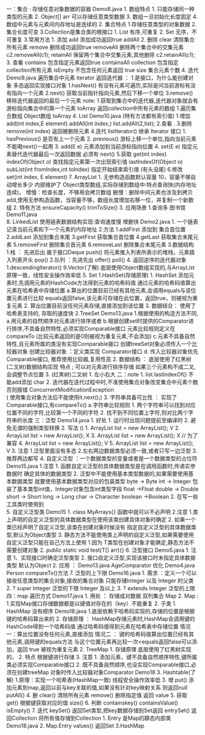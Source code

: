 一：集合 : 存储任意对象数据的容器 Demo8.java
    1. 数组特点
        1. 只能存储同一种类型的元素
        2. Object[] arr 可以存储任意类型数据
        3. 数组一旦初始化长度固定
        4. 数组中元素与元素间内存地址是连续的
    2. 集合特点
        1.存储任意类型的对象数据
        2.集合长度可变
        3.Collection是集合类的根接口
            1. List 有序,可重复
            2. Set  无序，不可重复
    3.常用方法
        1. 添加
            add  添加成功返回true
            addAll
        2. 删除
            clear  清除集合所有元素
            remove  删除成功返回true
            removeAll 删除两个集合中的交集元素 c2.removeAll(c1);
            retainAll 保留两个集合中交集元素,其他删除 c2.retainAll(c1);
        3. 查看
            contains  包含指定元素返回true
            containsAll  collection 包含指定collection所有元素
            isEmpty      不包含任何元素返回 true
            size        集合元素个数
        4. 迭代  Demo9.java   遍历集合中元素
            iterator 返回迭代器 ： 1.是接口，为什么能创建对象  多态返回实现接口对象
                1.hasNext()  有没有元素可遍历,实际是问当前游标有没有指向一个元素
                2.next()    获取当前指针指向元素,然后下移一个单位
                3.remove()   移除迭代器返回的最后一个元素
            note:
                1.获取到集合中的迭代器,迭代器对象就会有游标指向集合中的第一个元素
            toArray  返回collection中所有元素的数组
                1.遍历集合数组 Object数组  toArray
    4. List   Demo10.java  (特有方法都有索引值)
        1.增加
            add(int index,E element)
            addAll(int index,)      list.addAll(2,list);
        2.查看
            .
        3.删除 
            remove(int index)  返回被删除元素
        4.迭代
            listIterator()  继承 Iterator 接口
                1. hasPrevious()   是否有上一个元素
                2. previous()     游标上移一个单位,指向当前元素 不能喝next()一起用
                3. add(E e)       元素添加到当前游标指向位置
                4. set(E e)       指定元素替代迭代器最后一次返回数据  必须有 next()
        5.获取
            get(int index)
            indexOf(Object o)   查找指定元素第一次出现索引值
            lastIndexOf(Object o)
            subList(int fromIndex,int toIndex) 指定开始结束索引值 (有头没尾)
        6.修改
            set(int index, E element)
        7. ArrayList
            1. 无参构造函数默认容量 10，容量不够自动增长多少
                内部维护了 Object类型数组,实际存储到数组中:特点查询快(内存地址连续)，
                增慢：检查长度，不够用会拷贝数组
                删慢：删除中间元素也涉及到拷贝
                add,使用无参构造函数，当容量不够，数组长度增加右移一位，并复制一个新数组
            2. 特有方法
                ensureCapacity()
                trimToSize()
            3. 应用场景
                1.查询多   图书馆  Demo11.java   
        8. LinkedList  使用链表数据结构实现:查询速度慢 增删快  Demo2.java
            1. 一个链表记录当前元素和下一个元素的内存地址
            2.方法
                1.addFirst  添加到 集合首位置
                2.addLast   添加到集合末尾
                3.getFirst  获取集合首位置
                4.getLast   获取集合末尾元素
                5.removeFirst  删除集合首元素
                6.removeLast    删除集合末尾元素
            3.数据结构
                1.栈 ： 先进后出  属于接口Deque
                    push() 将元素推入列表所表示的堆栈，元素插入列表开头
                    pop()
                2.队列 ：先进先出
                    offer()
                    poll()
            4. 返回逆序的迭代器对象
                1.descendingIterator()
        9.Vector(了解)
            底层使用Object数组实现的,与ArrayList原理一致，线性安全操作效率低
    5. Set
        1.HashSet(存储原理)
            1. HashSet 添加元素时,先调用元素的HashCode方法得到元素的哈希码值
                通过元素的哈希码值算出元素在哈希表中存储位置
               a.算出的位置目前已经有其他元素,会调用equals与该位置元素进行比较 
               equals返回false,该元素可存储在此位置，返回true，则被视为重复元素
            2. 算出位置目前没任何元素存储,直接添加到该位置
            3. 数据结合：
                使用了哈希表支持的, 存取的速度快
        2.TreeSet  Demo13.java
            1.根据使用的构造方法不同,
                a.用元素的自然顺序对元素进行排序或者
                b.根据创建set时提供的Comparator进行排序,不具备自然特性,必须实现Comparable接口
                  元素比较规则定义在compareTo (比较元素返回的是0则被视为重复元素,不会添加)
                c.元素不具备自然特性,且元素所属的类没有实现Comparable接口
                    创建treeSet对象必须传入一个比较器对象 
                    创建比较器对象 ：定义类实现 Comparator接口
                d. 传入比较器对象优先Comparable接口,
                    推荐使用比较器,复用性高
            2. 数据结构 ： 底层使用了红黑树(二叉树)数据结构实现
                特点 ; 可以对元素进行排序存储
                如果三个元素构不成二叉,会调整节点位置
            3. (红黑树)二叉树
                1. 左小右大
二：note
    1. list.lastIndexOf()   不能add添加 char
    2. 迭代器在迭代过程中时,不准使用集合对象改变集合中元素个数
        否则报错 ConcurrentModificationException  
        ( 使用集合对象方法后不能使用it.next();)
    3. 字符串具备可比性 ： 实现了Comparable接口,有compareTo()
        a.字符串比较规则
            1. 两个字符串可以找到对应位置不同的字符,比较第一个不同的字符
            2. 找不到不同位置上字符,则对比两个字符串的长度
三：泛型  Demo14.java
    1. 好处
        1. 运行时出现问题提前至编译时
        2. 避免无谓的强制类型转换
    2. 写法 ()
        1. ArrayList<String> list = new ArrayList<String>(); V
        2. ArrayList<Object> list = new ArrayList<String>(); X
        3. ArrayList<String> list = new ArrayList<Object>(); X
        // 为了兼容
        4. ArrayList list = new ArrayList<String>();         V
        5. ArrayList<String> list = new ArrayList();         V
    3. 注意
        1.泛型里面没有多态
        2.左右两边数据类型必须一致,或者只写一边泛型
        3.推荐两边都写
    4. 自定义泛型 ：一个数据类型的变量或者是一个数据类型的占位符  Demo15.java
        1.注意
            1. 函数自定义泛型的具体数据类型是在调用函数时,传递实参数据时
                确定具体的数据类型
            2. 泛型中不能使用基本类型数据的,如果需要使用基本数据类型
                就要使用基本数据类型对应的包装类型
                byte -> Byte
                int  -> Integer 包装了基本类型int值，Integer对象包含int类型字段
                float ->Float
                double -> Double
                short -> Short
                long -> Long
                char -> Character
                boolean ->Boolean
         2. 在写一些工具类时使用到    
    5. 自定义泛型类    Demo15
        1. class MyArrays<T>{} 函数中就可以不必声明
        2.注意
            1.类上声明的自定义泛型的具体数据类型在使用该类创建具体对象时确定
            2. 如果一个类已经声明了自定义泛型,该类在创建对象时候没有
            指定自定义泛型的具体数据类型,默认为Object类型
            3. 静态方法不能使用类上声明的自定义泛型,如果需要使用自定义泛型只能在自己方法上使用
                1.因为 T类型在创建对象才能确定,静态方法不需要创建对象
                2. public  static <T> void test(T[] arr){}
    6. 泛型接口  Demo5.java
        1. 注意
            1、实现接口时确定泛型类型
            2. 接口自定义泛型,实现该接口时未指定具体数据类型
                默认为Object
        2. 应用 ： Demo13.java AgeComparator 优化
                   Demo4.java  Person   compareTo()方法
    7. 泛型的上下限   Demo16.java
        1. 需求 ：定义一个可以接收任意类型的集合对象,接收的集合对象
                只能存储Integer 以及 Integer 的父类
        2. ? super Integer  泛型的下限  Integer 及以上
        3. ? extends Integer  泛型的上限
四：map 遍历方式   Demo17.java
    1. 用处 ： 存储成对数据  双列集合 Map
    2. Map : 
        1.实现Map接口存储数据都是以键值对存在的（key）不能重复
        2. 子类
            1. HashMap  没有顺序  Demo18.java
                1.底层依赖于哈希码实现的,存储的位置是根据键的哈希码算出来的
                2. 存储原理 ：
                    HashMap存储元素时,HashMap会调用键的HashCode得到一个哈希码值
                    通过哈希码值得到元素在哈希表中存储位置
                    情况一：算出位置没有任何元素,直接添加
                    情况二 ： 键的哈希码值算出位置已经有其他元素,调用键的equals方法
                    与这个位置元素再比较一次<equals返回false可以添加，返回 true 被视为重复元素
            2. TreeMap 
                1. 存储原理
                    底层使用了红黑树实现的，
                2. 特点
                    根据键进行存储
                3. 注意
                    1. 添加元素，键不具备自然顺序特性,键所属类必须实现Comparable接口
                    2. 既不具备自然顺序,也没实现Comparable接口,必须在创建treeMap
                    对象时传入比较器对象Comparator  Demo18
            3. Hashtable(了解)
                1.原理：实现一个哈希表(HashMap一致) 线程安全操作效率低
         3. 增
            put()
                添加元素到map,返回以前与key关联的值,如果没有针对key映射关系
                则返回null
            putAll()
         4. 删
            clear()  清除所有元素
            remove()  删除指定值 返回 value
         5. 获取
            get()   根据键获取对应的值
            size()
         6. 判断
            containskey()
            containsValue()
            isEmpty()
         7. 迭代
            keySet()    返回Set类型,把key数据存储到Set返回
            entrySet()  返回Collection  将所有值存储到Collection
                1. Entry 是Map的静态内部类  Demo18.java
                2. Map.Entry
            values()    返回Set
    3.HashMap